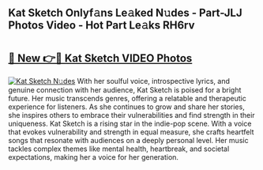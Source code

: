 ## Kat Sketch Onlyf𝚊ns Le𝚊ked N𝚞des - Part-JLJ Photos Video - Hot Part Le𝚊ks RH6rv

# <h2><a href="http://ab63063.deff.icu/?id=Kat+Sketch">🔗 New 👉🔴 Kat Sketch VIDEO Photos</a></h2>

[![Kat Sketch N𝚞des](https://i.imgur.com/rIISA9y.gif)](http://ab63063.deff.icu/?id=Kat+Sketch)
With her soulful voice, introspective lyrics, and genuine connection with her audience, Kat Sketch is poised for a bright future. Her music transcends genres, offering a relatable and therapeutic experience for listeners. As she continues to grow and share her stories, she inspires others to embrace their vulnerabilities and find strength in their uniqueness. Kat Sketch is a rising star in the indie-pop scene. With a voice that evokes vulnerability and strength in equal measure, she crafts heartfelt songs that resonate with audiences on a deeply personal level. Her music tackles complex themes like mental health, heartbreak, and societal expectations, making her a voice for her generation.
